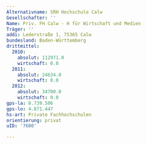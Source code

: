 ```yaml
---
Alternativname: SRH Hochschule Calw
Gesellschafter: ''
Name: Priv. FH Calw - H für Wirtschaft und Medien
Träger: ''
addi: Lederstraße 1, 75365 Calw
bundesland: Baden-Württemberg
drittmittel:
  2010:
    absolut: 112971.0
    wirtschaft: 0.0
  2011:
    absolut: 24634.0
    wirtschaft: 0.0
  2012:
    absolut: 34700.0
    wirtschaft: 0.0
gps-la: 8.739.506
gps-lo: 4.871.447
hs-art: Private Fachhochschulen
orientierung: privat
uID: '7600'

---
```


